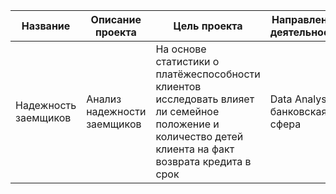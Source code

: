 |Название| Описание проекта | Цель проекта | Направление деятельности | Инструменты и библиотеки |Результат|
|----| --- | ----------- |----------- |----------- |----|
|Надежность заемщиков| Анализ надежности заемщиков | На основе статистики о платёжеспособности клиентов исследовать влияет ли семейное положение и количество детей клиента на факт возврата кредита в срок | Data Analyst, банковская сфера |pandas, matplotlib| Выполнена предобработка данных, данные проанализированы, сделаны выводы о влиянии социальных факторов на надежность заемщика|
